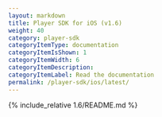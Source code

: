 ```yaml
---
layout: markdown
title: Player SDK for iOS (v1.6)
weight: 40
category: player-sdk
categoryItemType: documentation
categoryItemIsShown: 1
categoryItemWidth: 6
categoryItemDescription:
categoryItemLabel: Read the documentation
permalink: /player-sdk/ios/latest/
---
```

{% include_relative 1.6/README.md  %}
